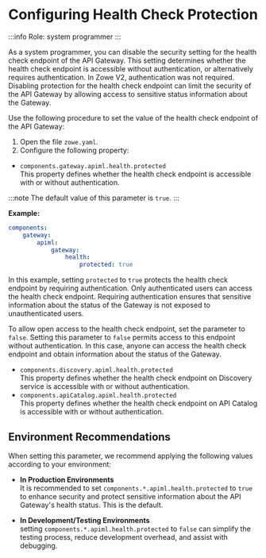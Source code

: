 # Configuring Health Check Protection

:::info Role: system programmer
::: 

As a system programmer, you can disable the security setting for the health check endpoint of the API Gateway. This setting determines whether the health check endpoint is accessible without authentication, or alternatively requires authentication. In Zowe V2, authentication was not required. Disabling protection for the health check endpoint can limit the security of the API Gateway by allowing access to sensitive status information about the Gateway.

Use the following procedure to set the value of the health check endpoint of the API Gateway:  

1. Open the file `zowe.yaml`.
2. Configure the following property:

* `components.gateway.apiml.health.protected`  
This property defines whether the health check endpoint is accessible with or without authentication.

:::note
The default value of this parameter is `true`.
:::

**Example:**
```yaml
components:
    gateway:
        apiml:
            gateway:
                health:
                    protected: true
```

In this example, setting `protected` to `true` protects the health check endpoint by requiring authentication. Only authenticated users can access the health check endpoint. Requiring authentication ensures that sensitive information about the status of the Gateway is not exposed to unauthenticated users.

To allow open access to the health check endpoint, set the parameter to `false`. Setting this parameter to `false` permits access to this endpoint without authentication. In this case, anyone can access the health check endpoint and obtain information about the status of the Gateway.

* `components.discovery.apiml.health.protected`  
  This property defines whether the health check endpoint on Discovery service is accessible with or without authentication.
* `components.apiCatalog.apiml.health.protected`  
  This property defines whether the health check endpoint on API Catalog is accessible with or without authentication.


## Environment Recommendations

When setting this parameter, we recommend applying the following values according to your environment:

* **In Production Environments**  
It is recommended to set `components.*.apiml.health.protected` to `true` to enhance security and protect sensitive information about the API Gateway's health status. This is the default.

* **In Development/Testing Environments**  
 setting `components.*.apiml.health.protected` to `false` can simplify the testing process, reduce development overhead, and assist with debugging.  
